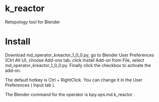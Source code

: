 # k_reactor
Retopology tool for Blender

# Install

Download md_operator_kreactor_1_0_0.py, go to Blender User Preferences (Ctrl Alt U), choose Add-ons tab, click Install Add-on from File, select md_operator_kreactor_1_0_0.py. Finally click the checkbox to activate the add-on. 

The default hotkey is Ctrl + RightClick. You can change it in the User Preferences ( Input tab ). 

The Blender command for the operator is bpy.ops.md.k_reactor .
